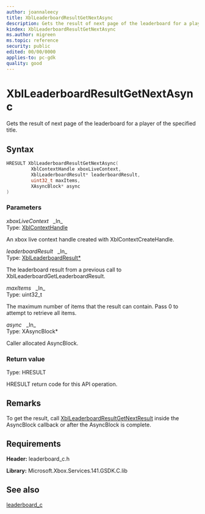 ```yaml
---
author: joannaleecy
title: XblLeaderboardResultGetNextAsync
description: Gets the result of next page of the leaderboard for a player of the specified title.
kindex: XblLeaderboardResultGetNextAsync
ms.author: migreen
ms.topic: reference
security: public
edited: 00/00/0000
applies-to: pc-gdk
quality: good
---
```


# XblLeaderboardResultGetNextAsync  

Gets the result of next page of the leaderboard for a player of the specified title.  

## Syntax  
  
```cpp
HRESULT XblLeaderboardResultGetNextAsync(  
         XblContextHandle xboxLiveContext,  
         XblLeaderboardResult* leaderboardResult,  
         uint32_t maxItems,  
         XAsyncBlock* async  
)  
```  
  
### Parameters  
  
*xboxLiveContext* &nbsp;&nbsp;\_In\_  
Type: [XblContextHandle](../../types_c/handles/xblcontexthandle.md)  
  
An xbox live context handle created with XblContextCreateHandle.  
  
*leaderboardResult* &nbsp;&nbsp;\_In\_  
Type: [XblLeaderboardResult*](../structs/xblleaderboardresult.md)  
  
The leaderboard result from a previous call to XblLeaderboardGetLeaderboardResult.  
  
*maxItems* &nbsp;&nbsp;\_In\_  
Type: uint32_t  
  
The maximum number of items that the result can contain. Pass 0 to attempt to retrieve all items.  
  
*async* &nbsp;&nbsp;\_In\_  
Type: XAsyncBlock*  
  
Caller allocated AsyncBlock.  
  
  
### Return value  
Type: HRESULT
  
HRESULT return code for this API operation.
  
## Remarks  
  
To get the result, call [XblLeaderboardResultGetNextResult](xblleaderboardresultgetnextresult.md) inside the AsyncBlock callback or after the AsyncBlock is complete.
  
## Requirements  
  
**Header:** leaderboard_c.h
  
**Library:** Microsoft.Xbox.Services.141.GSDK.C.lib
  
## See also  
[leaderboard_c](../leaderboard_c_members.md)  
  
  